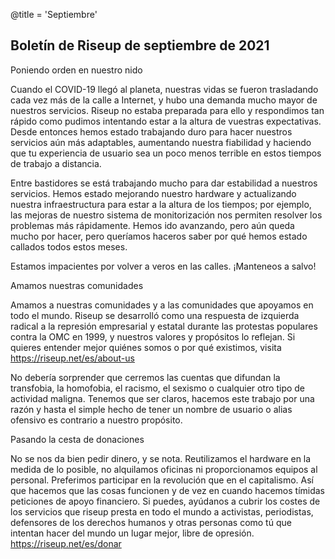 @title = 'Septiembre'


Boletín de Riseup de septiembre de 2021
---------------------------------------

Poniendo orden en nuestro nido

Cuando el COVID-19 llegó al planeta, nuestras vidas se fueron trasladando cada vez más de la calle a Internet, y hubo una demanda mucho mayor de nuestros servicios. Riseup no estaba preparada para ello y respondimos tan rápido como pudimos intentando estar a la altura de vuestras expectativas. Desde entonces hemos estado trabajando duro para hacer nuestros servicios aún más adaptables, aumentando nuestra fiabilidad y haciendo que tu experiencia de usuario sea un poco menos terrible en estos tiempos de trabajo a distancia.

Entre bastidores se está trabajando mucho para dar estabilidad a nuestros servicios. Hemos estado mejorando nuestro hardware y actualizando nuestra infraestructura para estar a la altura de los tiempos; por ejemplo, las mejoras de nuestro sistema de monitorización nos permiten resolver los problemas más rápidamente. Hemos ido avanzando, pero aún queda mucho por hacer, pero queríamos haceros saber por qué hemos estado callados todos estos meses.

Estamos impacientes por volver a veros en las calles. ¡Manteneos a salvo!

Amamos nuestras comunidades

Amamos a nuestras comunidades y a las comunidades que apoyamos en todo el mundo. Riseup se desarrolló como una respuesta de izquierda radical a la represión empresarial y estatal durante las protestas populares contra la OMC en 1999, y nuestros valores y propósitos lo reflejan. Si quieres entender mejor quiénes somos o por qué existimos, visita https://riseup.net/es/about-us

No debería sorprender que cerremos las cuentas que difundan la transfobia, la homofobia, el racismo, el sexismo o cualquier otro tipo de actividad maligna. Tenemos que ser claros, hacemos este trabajo por una razón y hasta el simple hecho de tener un nombre de usuario o alias ofensivo es contrario a nuestro propósito.

Pasando la cesta de donaciones

No se nos da bien pedir dinero, y se nota. Reutilizamos el hardware en la medida de lo posible, no alquilamos oficinas ni proporcionamos equipos al personal. Preferimos participar en la revolución que en el capitalismo. Así que hacemos que las cosas funcionen y de vez en cuando hacemos tímidas peticiones de apoyo financiero. Si puedes, ayúdanos a cubrir los costes de los servicios que riseup presta en todo el mundo a activistas, periodistas, defensores de los derechos humanos y otras personas como tú que intentan hacer del mundo un lugar mejor, libre de opresión. https://riseup.net/es/donar